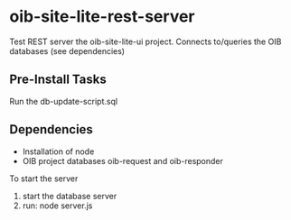 # oib-site-lite-rest-server
Test REST server the oib-site-lite-ui project.  Connects to/queries the OIB databases (see dependencies)

## Pre-Install Tasks
Run the db-update-script.sql

## Dependencies
* Installation of node
* OIB project databases oib-request and oib-responder

To start the server
1) start the database server
2) run: node server.js
